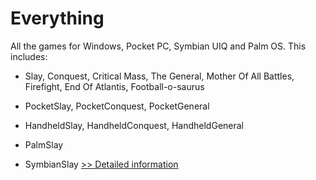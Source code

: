 # Everything
All the games for Windows, Pocket PC, Symbian UIQ and Palm OS. This includes:

- Slay, Conquest, Critical Mass, The General, Mother Of All Battles, Firefight, End Of Atlantis, Football-o-saurus

- PocketSlay, PocketConquest, PocketGeneral

- HandheldSlay, HandheldConquest, HandheldGeneral

- PalmSlay

- SymbianSlay
[>> Detailed information](https://secure.shareit.com/shareit/product.html?productid=300944051&affiliateid=200057808)